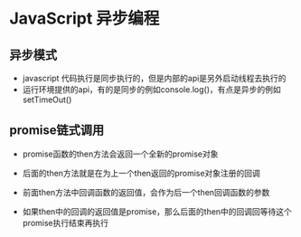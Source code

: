 # JavaScript 异步编程

## 异步模式

- javascript 代码执行是同步执行的，但是内部的api是另外启动线程去执行的
- 运行环境提供的api，有的是同步的例如console.log()，有点是异步的例如setTimeOut()

## promise链式调用

- promise函数的then方法会返回一个全新的promise对象

- 后面的then方法就是在为上一个then返回的promise对象注册的回调
- 前面then方法中回调函数的返回值，会作为后一个then回调函数的参数
- 如果then中的回调的返回值是promise，那么后面的then中的回调回等待这个promise执行结束再执行

